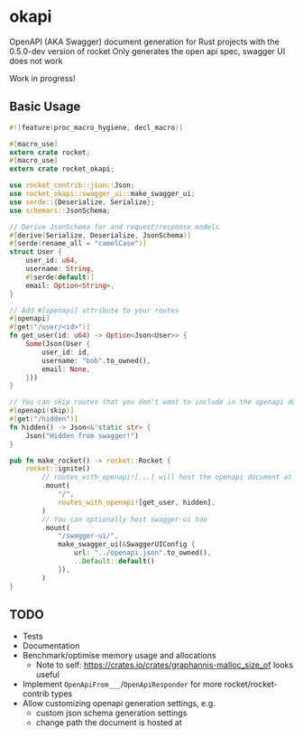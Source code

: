 # okapi

OpenAPI (AKA Swagger) document generation for Rust projects with the 0.5.0-dev version of rocket
Only generates the open api spec, swagger UI does not work

Work in progress!

## Basic Usage

```rust
#![feature(proc_macro_hygiene, decl_macro)]

#[macro_use]
extern crate rocket;
#[macro_use]
extern crate rocket_okapi;

use rocket_contrib::json::Json;
use rocket_okapi::swagger_ui::make_swagger_ui;
use serde::{Deserialize, Serialize};
use schemars::JsonSchema;

// Derive JsonSchema for and request/response models
#[derive(Serialize, Deserialize, JsonSchema)]
#[serde(rename_all = "camelCase")]
struct User {
    user_id: u64,
    username: String,
    #[serde(default)]
    email: Option<String>,
}

// Add #[openapi] attribute to your routes
#[openapi]
#[get("/user/<id>")]
fn get_user(id: u64) -> Option<Json<User>> {
    Some(Json(User {
        user_id: id,
        username: "bob".to_owned(),
        email: None,
    }))
}

// You can skip routes that you don't want to include in the openapi doc
#[openapi(skip)]
#[get("/hidden")]
fn hidden() -> Json<&'static str> {
    Json("Hidden from swagger!")
}

pub fn make_rocket() -> rocket::Rocket {
    rocket::ignite()
        // routes_with_openapi![...] will host the openapi document at openapi.json
        .mount(
            "/",
            routes_with_openapi![get_user, hidden],
        )
        // You can optionally host swagger-ui too
        .mount(
            "/swagger-ui/",
            make_swagger_ui(&SwaggerUIConfig {
                url: "../openapi.json".to_owned(),
                ..Default::default()
            }),
        )
}
```

## TODO

- Tests
- Documentation
- Benchmark/optimise memory usage and allocations
  - Note to self: https://crates.io/crates/graphannis-malloc_size_of looks useful
- Implement `OpenApiFrom___`/`OpenApiResponder` for more rocket/rocket-contrib types
- Allow customizing openapi generation settings, e.g.
  - custom json schema generation settings
  - change path the document is hosted at
